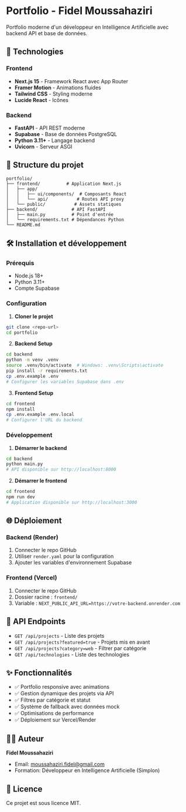 # Portfolio - Fidel Moussahaziri

Portfolio moderne d'un développeur en Intelligence Artificielle avec backend API et base de données.

## 🚀 Technologies

### Frontend
- **Next.js 15** - Framework React avec App Router
- **Framer Motion** - Animations fluides
- **Tailwind CSS** - Styling moderne
- **Lucide React** - Icônes

### Backend
- **FastAPI** - API REST moderne
- **Supabase** - Base de données PostgreSQL
- **Python 3.11+** - Langage backend
- **Uvicorn** - Serveur ASGI

## 📁 Structure du projet

```
portfolio/
├── frontend/          # Application Next.js
│   ├── app/
│   │   ├── ui/components/  # Composants React
│   │   └── api/           # Routes API proxy
│   └── public/           # Assets statiques
├── backend/             # API FastAPI
│   ├── main.py          # Point d'entrée
│   └── requirements.txt # Dépendances Python
└── README.md
```

## 🛠️ Installation et développement

### Prérequis
- Node.js 18+
- Python 3.11+
- Compte Supabase

### Configuration

1. **Cloner le projet**
```bash
git clone <repo-url>
cd portfolio
```

2. **Backend Setup**
```bash
cd backend
python -m venv .venv
source .venv/bin/activate  # Windows: .venv\Scripts\activate
pip install -r requirements.txt
cp .env.example .env
# Configurer les variables Supabase dans .env
```

3. **Frontend Setup**
```bash
cd frontend
npm install
cp .env.example .env.local
# Configurer l'URL du backend
```

### Développement

1. **Démarrer le backend**
```bash
cd backend
python main.py
# API disponible sur http://localhost:8000
```

2. **Démarrer le frontend**
```bash
cd frontend
npm run dev
# Application disponible sur http://localhost:3000
```

## 🌐 Déploiement

### Backend (Render)
1. Connecter le repo GitHub
2. Utiliser `render.yaml` pour la configuration
3. Ajouter les variables d'environnement Supabase

### Frontend (Vercel)
1. Connecter le repo GitHub
2. Dossier racine : `frontend/`
3. Variable : `NEXT_PUBLIC_API_URL=https://votre-backend.onrender.com`

## 📝 API Endpoints

- `GET /api/projects` - Liste des projets
- `GET /api/projects?featured=true` - Projets mis en avant
- `GET /api/projects?category=web` - Filtrer par catégorie
- `GET /api/technologies` - Liste des technologies

## ✨ Fonctionnalités

- ✅ Portfolio responsive avec animations
- ✅ Gestion dynamique des projets via API
- ✅ Filtres par catégorie et statut
- ✅ Système de fallback avec données mock
- ✅ Optimisations de performance
- ✅ Déploiement sur Vercel/Render

## 👨‍💻 Auteur

**Fidel Moussahaziri**
- Email: moussahaziri.fidel@gmail.com
- Formation: Développeur en Intelligence Artificielle (Simplon)

## 📄 Licence

Ce projet est sous licence MIT.
